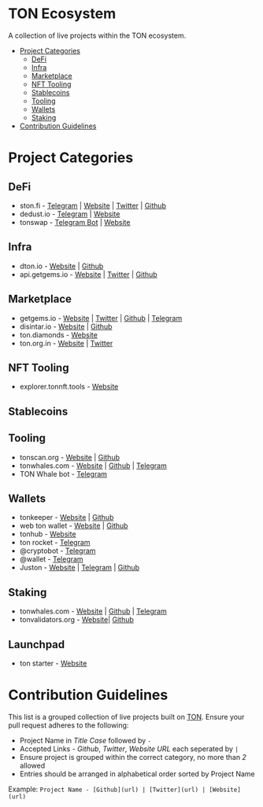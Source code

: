 # **TON Ecosystem**

A collection of live projects within the TON ecosystem.

- [Project Categories](#project-categories)
    - [DeFi](#defi)
    - [Infra](#infra)
    - [Marketplace](#marketplace)
    - [NFT Tooling](#nft-tooling)
    - [Stablecoins](#stablecoins)
    - [Tooling](#tooling)
    - [Wallets](#wallets)
    - [Staking](#staking)
- [Contribution Guidelines](#contribution-guidelines)

# Project Categories

## DeFi
- ston.fi - [Telegram](https://t.me/stonfidex) | [Website](https://ston.fi/?en) | [Twitter](https://twitter.com/ston_fi) | [Github](https://github.com/ston-fi)
- dedust.io - [Telegram](https://t.me/Scaleton) | [Website](https://dedust.io/)
- tonswap - [Telegram Bot](https://t.me/TonSwapOfficialBot) | [Website](https://tonswap.org/)

## Infra
- dton.io - [Website](https://dton.io) | [Github](https://github.com/disintar)
- api.getgems.io  - [Website](https://api.getgems.io/graphql) | [Twitter](https://twitter.com/getgemsdotio) | [Github](https://github.com/getgems-io)

## Marketplace
- getgems.io - [Website](https://getgems.io) | [Twitter](https://twitter.com/getgemsdotio) | [Github](https://github.com/getgems-io) | [Telegram](https://t.me/getgems)
- disintar.io - [Website](https://disintar.io) | [Github](https://github.com/disintar)
- ton.diamonds - [Website](https://ton.diamonds)
- ton.org.in - [Website](https://ton.org.in) | [Twitter](https://twitter.com/IKingyru)

## NFT Tooling
- explorer.tonnft.tools  - [Website](https://explorer.tonnft.tools)

## Stablecoins

## Tooling
- tonscan.org - [Website](https://tonscan.org) |  [Github](https://github.com/catchain/tonscan)
- tonwhales.com - [Website](https://tonwhales.com/explorer) | [Github](https://github.com/tonwhales) | [Telegram](https://t.me/tonwhalesnews)
- TON Whale bot - [Telegram](https://t.me/tonwhale)

## Wallets
- tonkeeper - [Website](https://tonkeeper.com) |  [Github](https://github.com/tonkeeper)
- web ton wallet - [Website](https://wallet.ton.org) |  [Github](https://github.com/ton-blockchain)
- tonhub - [Website](https://tonhub.com)
- ton rocket - [Telegram](https://t.me/tonRocketBot)
- @cryptobot - [Telegram](https://t.me/CryptoBot)
- @wallet - [Telegram](https://t.me/wallet)
- Juston - [Website](https://juston.io) | [Telegram](https://t.me/juston_ru) | [Github](https://github.com/labraburn)

## Staking
- tonwhales.com - [Website](https://tonwhales.com/staking) | [Github](https://github.com/tonwhales/staking-pool) | [Telegram](https://t.me/tonwhalesnews)
- tonvalidators.org - [Website]( https://tonvalidators.org)| [Github](https://github.com/ton-blockchain/mytonctrl/blob/master/docs/en/nominator-pool.md)

## Launchpad
- ton starter - [Website](https://tonstarter.com)

# Contribution Guidelines

This list is a grouped collection of live projects built on [TON](https://ton.org).
Ensure your pull request adheres to the following:

- Project Name in *Title Case* followed by ` - `
- Accepted Links - *Github*, *Twitter*, *Website URL* each seperated by ` | `
- Ensure project is grouped within the correct category, no more than *2* allowed
- Entries should be arranged in alphabetical order sorted by Project Name

Example: `Project Name - [Github](url) | [Twitter](url) | [Website](url)`

